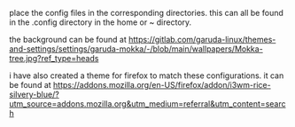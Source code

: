 place the config files in the corresponding directories. this can all be found in the .config directory in the home or ~ directory. 

the background can be found at https://gitlab.com/garuda-linux/themes-and-settings/settings/garuda-mokka/-/blob/main/wallpapers/Mokka-tree.jpg?ref_type=heads

i have also created a theme for firefox to match these configurations. it can be found at https://addons.mozilla.org/en-US/firefox/addon/i3wm-rice-silvery-blue/?utm_source=addons.mozilla.org&utm_medium=referral&utm_content=search

